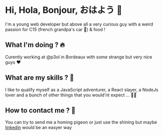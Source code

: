 # Hi, Hola, Bonjour, おはよう 👋

I'm a young web developer but above all a very curious guy with a weird passion for C15 (french grandpa's car 🚐) & food !

## What I'm doing ? 🔥

Curently working at @p3ol in Bordeaux with some strange but very nice guys ❤️

## What are my skills ? 🤔

I like to qualify myself as a JavaScript adventurer, a React slayer, a NodeJs lover and a bunch of other things that you would'nt expect ... 🧑‍💻

## How to contact me ? 🔮

You can try to send me a homing pigeon or just use the shining but maybe [linkedin](https://www.linkedin.com/in/simon-deflesschouwer-6812a0172/) would be an easyer way 
